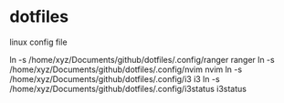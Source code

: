 # dotfiles
linux config file

ln -s /home/xyz/Documents/github/dotfiles/.config/ranger ranger
ln -s /home/xyz/Documents/github/dotfiles/.config/nvim nvim
ln -s /home/xyz/Documents/github/dotfiles/.config/i3 i3
ln -s /home/xyz/Documents/github/dotfiles/.config/i3status i3status

